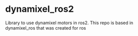 # dynamixel_ros2
Library to use dynamixel motors in ros2. This repo is based in dynamixel_ros that was created for ros
